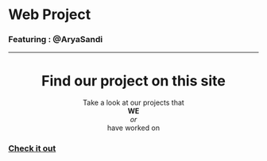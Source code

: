 
# Web Project

### Featuring : @AryaSandi

<hr>

<h1 align="center">Find our project on this site</h1>

<p align="center">Take a look at our projects that<br> <b>WE</b><br><i>or</i><br>have worked on</p>

### [Check it out](https://web-project-vryst.vercel.app/)











